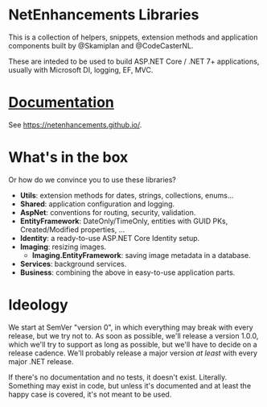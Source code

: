 # NetEnhancements Libraries

This is a collection of helpers, snippets, extension methods and application components built by @Skamiplan and @CodeCasterNL.

These are inteded to be used to build ASP.NET Core / .NET 7+ applications, usually with Microsoft DI, logging, EF, MVC.

# [Documentation](https://netenhancements.github.io/)
See https://netenhancements.github.io/.

# What's in the box
Or how do we convince you to use these libraries?

* **Utils**: extension methods for dates, strings, collections, enums...
* **Shared**: application configuration and logging.
* **AspNet**: conventions for routing, security, validation.
* **EntityFramework**: DateOnly/TimeOnly, entities with GUID PKs, Created/Modified properties, ...
* **Identity**: a ready-to-use ASP.NET Core Identity setup.
* **Imaging**: resizing images.
  * **Imaging.EntityFramework**: saving image metadata in a database.
* **Services**: background services.
* **Business**: combining the above in easy-to-use application parts.

# Ideology
We start at SemVer "version 0", in which everything may break with every release, but we try not to. As soon as possible, we'll release a version 1.0.0, which we'll try to support as long as possible, but we'll have to decide on a release cadence. We'll probably release a major version _at least_ with every major .NET release.

If there's no documentation and no tests, it doesn't exist. Literally. Something may exist in code, but unless it's documented and at least the happy case is covered, it's not meant to be used.
